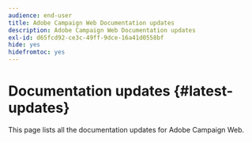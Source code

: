 ```yaml
---
audience: end-user
title: Adobe Campaign Web Documentation updates
description: Adobe Campaign Web Documentation updates
exl-id: d65fcd92-ce3c-49ff-9dce-16a41d0558bf
hide: yes
hidefromtoc: yes
---
```

# Documentation updates {#latest-updates}

This page lists all the documentation updates for Adobe Campaign Web.
